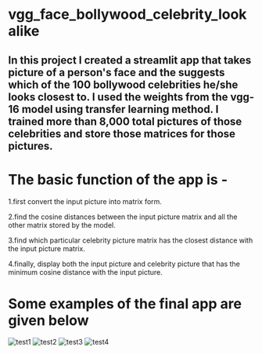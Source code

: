 <h1> vgg_face_bollywood_celebrity_lookalike</h1>

<h2>In this project I created a streamlit app that takes picture of a person's face and the suggests which of the 100 bollywood celebrities he/she looks closest to. I used the weights from the vgg-16 model using transfer learning method. I trained more than 8,000 total pictures of those celebrities and store those matrices for those pictures.</h2> 


<h1>The basic function of the app is -</h1>

1.first convert the input picture into matrix form.

2.find the cosine distances between the input picture matrix and all the other matrix stored by the model.

3.find which particular celebrity picture matrix has the closest distance with the input picture matrix.

4.finally, display both the input picture and celebrity picture that has the minimum cosine distance with the input picture.


<h1>Some examples of the final app are given below</h1>

![test1](https://user-images.githubusercontent.com/59179489/189209607-2fa55776-62b9-4d24-870b-973e64a80d04.PNG)
![test2](https://user-images.githubusercontent.com/59179489/189209987-1fad55d6-2369-4992-856c-4559d6b1b30b.PNG)
![test3](https://user-images.githubusercontent.com/59179489/189210208-0f24803a-8029-4b9c-9a02-916e4c735f01.PNG)
![test4](https://user-images.githubusercontent.com/59179489/189210431-3d6b3529-06ea-45f9-87e8-e84aa640ae5b.PNG)
